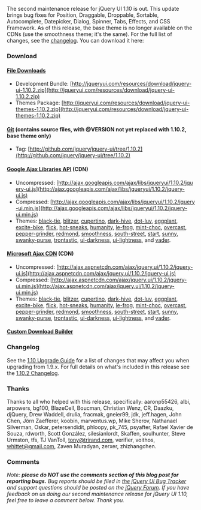 The second maintenance release for jQuery UI 1.10 is out. This update
brings bug fixes for Position, Draggable, Droppable, Sortable,
Autocomplete, Datepicker, Dialog, Spinner, Tabs, Effects, and CSS
Framework. As of this release, the base theme is no longer available on
the CDNs (use the smoothness theme; it's the same). For the full list of
changes, see the [changelog](http://jqueryui.com/changelog/1.10.2/). You
can download it here:

### Download

#### [File Downloads](http://jqueryui.com/download/all/)

-   Development
    Bundle: [http://jqueryui.com/resources/download/jquery-ui-1.10.2.zip](http://jqueryui.com/resources/download/jquery-ui-1.10.2.zip)
-   Themes
    Package: [http://jqueryui.com/resources/download/jquery-ui-themes-1.10.2.zip](http://jqueryui.com/resources/download/jquery-ui-themes-1.10.2.zip)

#### [Git](http://github.com/jquery/jquery-ui/) (contains source files, with @VERSION not yet replaced with 1.10.2, base theme only)

-   Tag: [http://github.com/jquery/jquery-ui/tree/1.10.2](http://github.com/jquery/jquery-ui/tree/1.10.2)

#### [Google Ajax Libraries API](https://developers.google.com/speed/libraries/devguide#jquery-ui) (CDN)

-   Uncompressed: [http://ajax.googleapis.com/ajax/libs/jqueryui/1.10.2/jquery-ui.js](http://ajax.googleapis.com/ajax/libs/jqueryui/1.10.2/jquery-ui.js)
-   Compressed: [http://ajax.googleapis.com/ajax/libs/jqueryui/1.10.2/jquery-ui.min.js](http://ajax.googleapis.com/ajax/libs/jqueryui/1.10.2/jquery-ui.min.js)
-   Themes:
    [black-tie](http://ajax.googleapis.com/ajax/libs/jqueryui/1.10.2/themes/black-tie/jquery-ui.min.css),
    [blitzer](http://ajax.googleapis.com/ajax/libs/jqueryui/1.10.2/themes/blitzer/jquery-ui.min.css),
    [cupertino](http://ajax.googleapis.com/ajax/libs/jqueryui/1.10.2/themes/cupertino/jquery-ui.min.css),
    [dark-hive](http://ajax.googleapis.com/ajax/libs/jqueryui/1.10.2/themes/dark-hive/jquery-ui.min.css),
    [dot-luv](http://ajax.googleapis.com/ajax/libs/jqueryui/1.10.2/themes/dot-luv/jquery-ui.min.css),
    [eggplant](http://ajax.googleapis.com/ajax/libs/jqueryui/1.10.2/themes/eggplant/jquery-ui.min.css),
    [excite-bike](http://ajax.googleapis.com/ajax/libs/jqueryui/1.10.2/themes/excite-bike/jquery-ui.min.css),
    [flick](http://ajax.googleapis.com/ajax/libs/jqueryui/1.10.2/themes/flick/jquery-ui.min.css),
    [hot-sneaks](http://ajax.googleapis.com/ajax/libs/jqueryui/1.10.2/themes/hot-sneaks/jquery-ui.min.css),
    [humanity](http://ajax.googleapis.com/ajax/libs/jqueryui/1.10.2/themes/humanity/jquery-ui.min.css),
    [le-frog](http://ajax.googleapis.com/ajax/libs/jqueryui/1.10.2/themes/le-frog/jquery-ui.min.css),
    [mint-choc](http://ajax.googleapis.com/ajax/libs/jqueryui/1.10.2/themes/mint-choc/jquery-ui.min.css),
    [overcast](http://ajax.googleapis.com/ajax/libs/jqueryui/1.10.2/themes/overcast/jquery-ui.min.css),
    [pepper-grinder](http://ajax.googleapis.com/ajax/libs/jqueryui/1.10.2/themes/pepper-grinder/jquery-ui.min.css),
    [redmond](http://ajax.googleapis.com/ajax/libs/jqueryui/1.10.2/themes/redmond/jquery-ui.min.css),
    [smoothness](http://ajax.googleapis.com/ajax/libs/jqueryui/1.10.2/themes/smoothness/jquery-ui.min.css),
    [south-street](http://ajax.googleapis.com/ajax/libs/jqueryui/1.10.2/themes/south-street/jquery-ui.min.css),
    [start](http://ajax.googleapis.com/ajax/libs/jqueryui/1.10.2/themes/start/jquery-ui.min.css),
    [sunny](http://ajax.googleapis.com/ajax/libs/jqueryui/1.10.2/themes/sunny/jquery-ui.min.css),
    [swanky-purse](http://ajax.googleapis.com/ajax/libs/jqueryui/1.10.2/themes/swanky-purse/jquery-ui.min.css),
    [trontastic](http://ajax.googleapis.com/ajax/libs/jqueryui/1.10.2/themes/trontastic/jquery-ui.min.css),
    [ui-darkness](http://ajax.googleapis.com/ajax/libs/jqueryui/1.10.2/themes/ui-darkness/jquery-ui.min.css),
    [ui-lightness](http://ajax.googleapis.com/ajax/libs/jqueryui/1.10.2/themes/ui-lightness/jquery-ui.min.css),
    and
    [vader](http://ajax.googleapis.com/ajax/libs/jqueryui/1.10.2/themes/vader/jquery-ui.min.css).

#### [Microsoft Ajax CDN](http://www.asp.net/ajaxlibrary/cdn.ashx#jQuery_UI_Releases_on_the_CDN_1) (CDN)

-   Uncompressed: [http://ajax.aspnetcdn.com/ajax/jquery.ui/1.10.2/jquery-ui.js](http://ajax.aspnetcdn.com/ajax/jquery.ui/1.10.2/jquery-ui.js)
-   Compressed: [http://ajax.aspnetcdn.com/ajax/jquery.ui/1.10.2/jquery-ui.min.js](http://ajax.aspnetcdn.com/ajax/jquery.ui/1.10.2/jquery-ui.min.js)
-   Themes:
    [black-tie](http://ajax.aspnetcdn.com/ajax/jquery.ui/1.10.2/themes/black-tie/jquery-ui.min.css),
    [blitzer](http://ajax.aspnetcdn.com/ajax/jquery.ui/1.10.2/themes/blitzer/jquery-ui.min.css),
    [cupertino](http://ajax.aspnetcdn.com/ajax/jquery.ui/1.10.2/themes/cupertino/jquery-ui.min.css),
    [dark-hive](http://ajax.aspnetcdn.com/ajax/jquery.ui/1.10.2/themes/dark-hive/jquery-ui.min.css),
    [dot-luv](http://ajax.aspnetcdn.com/ajax/jquery.ui/1.10.2/themes/dot-luv/jquery-ui.min.css),
    [eggplant](http://ajax.aspnetcdn.com/ajax/jquery.ui/1.10.2/themes/eggplant/jquery-ui.min.css),
    [excite-bike](http://ajax.aspnetcdn.com/ajax/jquery.ui/1.10.2/themes/excite-bike/jquery-ui.min.css),
    [flick](http://ajax.aspnetcdn.com/ajax/jquery.ui/1.10.2/themes/flick/jquery-ui.min.css),
    [hot-sneaks](http://ajax.aspnetcdn.com/ajax/jquery.ui/1.10.2/themes/hot-sneaks/jquery-ui.min.css),
    [humanity](http://ajax.aspnetcdn.com/ajax/jquery.ui/1.10.2/themes/humanity/jquery-ui.min.css),
    [le-frog](http://ajax.aspnetcdn.com/ajax/jquery.ui/1.10.2/themes/le-frog/jquery-ui.min.css),
    [mint-choc](http://ajax.aspnetcdn.com/ajax/jquery.ui/1.10.2/themes/mint-choc/jquery-ui.min.css),
    [overcast](http://ajax.aspnetcdn.com/ajax/jquery.ui/1.10.2/themes/overcast/jquery-ui.min.css),
    [pepper-grinder](http://ajax.aspnetcdn.com/ajax/jquery.ui/1.10.2/themes/pepper-grinder/jquery-ui.min.css),
    [redmond](http://ajax.aspnetcdn.com/ajax/jquery.ui/1.10.2/themes/redmond/jquery-ui.min.css),
    [smoothness](http://ajax.aspnetcdn.com/ajax/jquery.ui/1.10.2/themes/smoothness/jquery-ui.min.css),
    [south-street](http://ajax.aspnetcdn.com/ajax/jquery.ui/1.10.2/themes/south-street/jquery-ui.min.css),
    [start](http://ajax.aspnetcdn.com/ajax/jquery.ui/1.10.2/themes/start/jquery-ui.min.css),
    [sunny](http://ajax.aspnetcdn.com/ajax/jquery.ui/1.10.2/themes/sunny/jquery-ui.min.css),
    [swanky-purse](http://ajax.aspnetcdn.com/ajax/jquery.ui/1.10.2/themes/swanky-purse/jquery-ui.min.css),
    [trontastic](http://ajax.aspnetcdn.com/ajax/jquery.ui/1.10.2/themes/trontastic/jquery-ui.min.css),
    [ui-darkness](http://ajax.aspnetcdn.com/ajax/jquery.ui/1.10.2/themes/ui-darkness/jquery-ui.min.css),
    [ui-lightness](http://ajax.aspnetcdn.com/ajax/jquery.ui/1.10.2/themes/ui-lightness/jquery-ui.min.css),
    and
    [vader](http://ajax.aspnetcdn.com/ajax/jquery.ui/1.10.2/themes/vader/jquery-ui.min.css).

#### [Custom Download Builder](http://jqueryui.com/download/)

### Changelog

See the [1.10 Upgrade Guide](http://jqueryui.com/upgrade-guide/1.10/)
for a list of changes that may affect you when upgrading from 1.9.x. For
full details on what's included in this release see the [1.10.2
Changelog](http://jqueryui.com/changelog/1.10.2/).

### Thanks

Thanks to all who helped with this release, specifically: aaronp55426,
albi, arpowers, bg100, BlazeCell, Boucman, Christian Wenz, CR, Daazku,
djQuery, Drew Waddell, drulia, fracmak, gneier99, jdk, jeff.hagen, John
Chen, Jörn Zaefferer, koobin, marventus.wp, Mike Sherov, Nathanael
Silverman, Oskar, petersendidit, phloopy, pk\_745, psyafter, Rafael
Xavier de Souza, rdworth, Scott González, silesianlordt, Skaffen,
soulhunter, Steve Urmston, tfs, TJ VanToll, tony@trirand.com, verifier,
voithos, whittet@gmail.com, Zaven Muradyan, zerxer, zhizhangchen.

### Comments

*Note: **please do NOT use the comments section of this blog post for
reporting bugs.** Bug reports should be filed in [the jQuery UI Bug
Tracker](http://bugs.jqueryui.com/) and support questions should be
posted on the [jQuery Forum](http://forum.jquery.com/).* *If you have
feedback on us doing our second maintenance release for jQuery UI 1.10,
feel free to leave a comment below. Thank you.*
